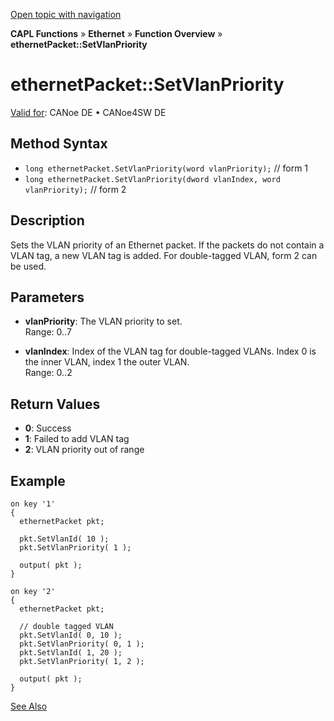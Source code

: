 [Open topic with navigation](../../../../../CANoeDEFamily.htm#Topics/CAPLFunctions/IP/Methods/CAPLfunctionSetVlanPriority.md)

**CAPL Functions** » **Ethernet** » **Function Overview** » **ethernetPacket::SetVlanPriority**

# ethernetPacket::SetVlanPriority

[Valid for](../../../Shared/FeatureAvailability.md): CANoe DE • CANoe4SW DE

## Method Syntax

- `long ethernetPacket.SetVlanPriority(word vlanPriority);` // form 1
- `long ethernetPacket.SetVlanPriority(dword vlanIndex, word vlanPriority);` // form 2

## Description

Sets the VLAN priority of an Ethernet packet. If the packets do not contain a VLAN tag, a new VLAN tag is added. For double-tagged VLAN, form 2 can be used.

## Parameters

- **vlanPriority**: The VLAN priority to set.  
  Range: 0..7

- **vlanIndex**: Index of the VLAN tag for double-tagged VLANs. Index 0 is the inner VLAN, index 1 the outer VLAN.  
  Range: 0..2

## Return Values

- **0**: Success
- **1**: Failed to add VLAN tag
- **2**: VLAN priority out of range

## Example

```plaintext
on key '1'
{
  ethernetPacket pkt;

  pkt.SetVlanId( 10 );
  pkt.SetVlanPriority( 1 );

  output( pkt );
}

on key '2'
{
  ethernetPacket pkt;

  // double tagged VLAN
  pkt.SetVlanId( 0, 10 );
  pkt.SetVlanPriority( 0, 1 );
  pkt.SetVlanId( 1, 20 );
  pkt.SetVlanPriority( 1, 2 );

  output( pkt );
}
```

[See Also](javascript:void(0);)